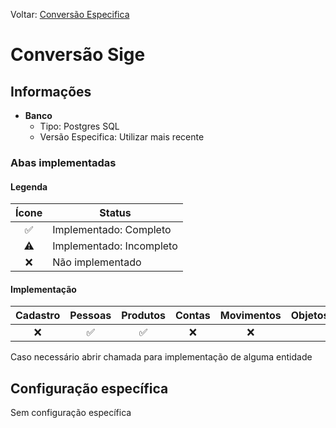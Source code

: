 Voltar: [Conversão Especifica](ConfiguracaoEspecifica.md)
# Conversão Sige
## Informações  
- **Banco**  
    - Tipo: Postgres SQL  
    - Versão Especifica: Utilizar mais recente  
  
### Abas implementadas

#### Legenda

| Ícone | Status                   |
|:-----:| ------------------------ |
|  ✅   | Implementado: Completo   |
|  ⚠️   | Implementado: Incompleto |
|  ❌   | Não implementado         |
  
#### Implementação

| Cadastro | Pessoas | Produtos | Contas | Movimentos | Objetos |
|:--------:|:-------:|:--------:|:------:|:----------:|:-------:|
|     ❌     |   ✅     |  ✅       |     ❌   |       ❌     |         |

Caso necessário abrir chamada para implementação de alguma entidade

## Configuração específica  
Sem configuração específica